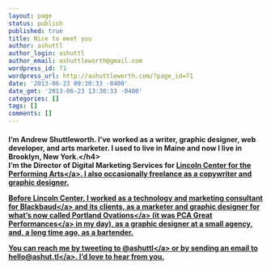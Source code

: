 ```yaml
---
layout: page
status: publish
published: true
title: Nice to meet you
author: ashuttl
author_login: ashuttl
author_email: ashuttleworth@gmail.com
wordpress_id: 71
wordpress_url: http://ashuttleworth.com/?page_id=71
date: '2013-06-23 09:30:33 -0400'
date_gmt: '2013-06-23 13:30:33 -0400'
categories: []
tags: []
comments: []
---
```

<h4>I&rsquo;m Andrew Shuttleworth. I&rsquo;ve worked as a writer, graphic designer, web developer, and arts marketer. I used to live in Maine and now I live in Brooklyn, New York.<&#47;h4><br />
I&rsquo;m the Director of Digital Marketing Services for&nbsp;<a href="http:&#47;&#47;lc.lincolncenter.org">Lincoln Center for the Performing Arts<&#47;a>. I also occasionally freelance as a copywriter and graphic designer.</p>
<p>Before Lincoln Center, I worked as a technology and marketing consultant for <a href="http:&#47;&#47;blackbaud.com&#47;">Blackbaud<&#47;a> and its clients, as a marketer and graphic designer for what&rsquo;s now called <a href="http:&#47;&#47;portlandovations.org">Portland Ovations<&#47;a> (it was <a href="http:&#47;&#47;ashuttleworth.com&#47;pca&#47;">PCA Great Performances<&#47;a> in my day), as a graphic designer at a small agency, and, a long time ago, as a bartender.</p>
<p>You can reach me by tweeting to <a href="http:&#47;&#47;twitter.com&#47;intent&#47;tweet?screen_name=ashuttl">@ashuttl<&#47;a> or by sending an email to <a href="mailto:hello@ashut.tl">hello@ashut.tl<&#47;a>. I&rsquo;d love to hear from you.</p>
